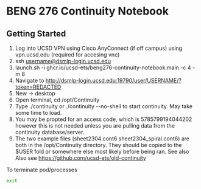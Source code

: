 # BENG 276 Continuity Notebook

## Getting Started

1. Log into UCSD VPN using Cisco AnyConnect (if off campus) using vpn.ucsd.edu (required for accesing vnc)<br/>
2. ssh username@dsmlp-login.ucsd.edu
3. launch.sh -i ghcr.io/ucsd-ets/beng276-continuity-notebook:main -c 4 -m 8
4. Navigate to http://dsmlp-login.ucsd.edu:19790/user/USERNAME/?token=REDACTED
5. New -> desktop
6. Open terminal, cd /opt/Continuity
7. Type ./continuity or ./continuity --no-shell to start continuity. May take some time to load.
8. You may be propted for an access code, which is 5785799194044202 however this is not needed unless you are pulling data from the continuity database/server.
9. The two example files (sheet2304.cont6  sheet2304_spiral.cont6) are both in the /opt/Continuity directory. They should be copied to the $USER fold or somewhere else most likely before being ran. 
See also
Also see https://github.com/ucsd-ets/old-continuity

To terminate pod/processes
```sh
exit
```
